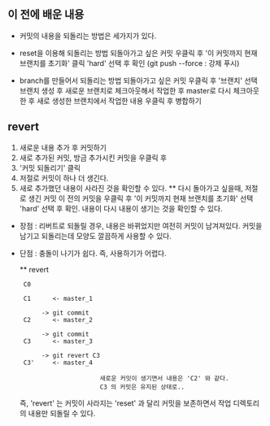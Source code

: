 ## 이 전에 배운 내용

- 커밋의 내용을 되돌리는 방법은 세가지가 있다.
- reset을 이용해 되돌리는 방법
  되돌아가고 싶은 커밋 우클릭 후
  '이 커밋까지 현재 브랜치를 초기화' 클릭
  'hard' 선택 후 확인
  (git push --force : 강제 푸시)

- branch를 만들어서 되돌리는 방법
  되돌아가고 싶은 커밋 우클릭 후
  '브랜치' 선택
  브랜치 생성 후 새로운 브랜치로 체크아웃해서 작업한 후
  master로 다시 체크아웃 한 후
  새로 생성한 브랜치에서 작업한 내용 우클릭 후 병합하기

## revert

1. 새로운 내용 추가 후 커밋하기
2. 새로 추가된 커밋, 방금 추가시킨 커밋을 우클릭 후
3. '커밋 되돌리기' 클릭
4. 저절로 커밋이 하나 더 생긴다.
5. 새로 추가했던 내용이 사라진 것을 확인할 수 있다.
   \*\* 다시 돌아가고 싶을때,
   저절로 생긴 커밋 이 전의 커밋을 우클릭 후
   '이 커밋까지 현재 브랜치를 초기화' 선택
   'hard' 선택 후 확인.
   내용이 다시 내용이 생기는 것을 확인할 수 있다.

- 장점 : 리버트로 되돌릴 경우, 내용은 바뀌었지만 여전히 커밋이 남겨져있다.
  커밋을 남기고 되돌리는데 모양도 깔끔하게 사용할 수 있다.
- 단점 : 충돌이 나기가 쉽다. 즉, 사용하기가 어렵다.

  \*\* revert

       C0

       C1      <- master_1

            -> git commit
       C2      <- master_2

            -> git commit
       C3      <- master_3

            -> git revert C3
       C3'     <- master_4

                            새로운 커밋이 생기면서 내용은 'C2' 와 같다.
                            C3 의 커밋은 유지된 상태로..

  즉, 'revert' 는 커밋이 사라지는 'reset' 과 달리
  커밋을 보존하면서 작업 디렉토리의 내용만 되돌릴 수 있다.

